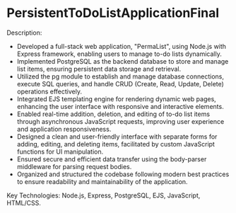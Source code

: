 # PersistentToDoListApplicationFinal
<p>Description:</p>
<ul>
  <li>Developed a full-stack web application, "PermaList", using Node.js with Express framework, enabling users to manage to-do lists dynamically.
</li>
  <li>Implemented PostgreSQL as the backend database to store and manage list items, ensuring persistent data storage and retrieval.
</li>
  <li>Utilized the pg module to establish and manage database connections, execute SQL queries, and handle CRUD (Create, Read, Update, Delete) operations effectively.
</li>
  <li>Integrated EJS templating engine for rendering dynamic web pages, enhancing the user interface with responsive and interactive elements.
</li>
  <li>Enabled real-time addition, deletion, and editing of to-do list items through asynchronous JavaScript requests, improving user experience and application responsiveness.
</li>
  <li>Designed a clean and user-friendly interface with separate forms for adding, editing, and deleting items, facilitated by custom JavaScript functions for UI manipulation.
</li>
  <li>Ensured secure and efficient data transfer using the body-parser middleware for parsing request bodies.
</li>
  <li>Organized and structured the codebase following modern best practices to ensure readability and maintainability of the application.
</li>
</ul>

<p> <bold>Key Technologies</bold>: Node.js, Express, PostgreSQL, EJS, JavaScript, HTML/CSS.</p>
